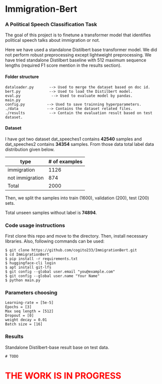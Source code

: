 # Immigration-Bert

### A Political Speech Classification Task

The goal of this project is to finetune a transformer model that identifies political speech talks about immigration or not. 

Here we have used a standalone Distilbert base transformer model. We did not perform robust preprocessing except lightweight preprocessing. We have tried standalone Distilbert baseline with 512 maximum sequence lengths (required F1 score mention in the results section). 

#### Folder structure ####

~~~
dataloader.py       --> Used to merge the dataset based on doc id.
bert.py             --> Used to load the Distilbert model.
eval.py              --> Used to evaluate model by pandas.
main.py     
config.py          --> Used to save trainning hyperparameters.
./data             --> Contains the dataset related files.
./results           --> Contain the evaluation result based on test dataset.
~~~

#### Dataset ####

I have got two dataset dat_speeches1 contains **42540** samples and dat_speeches2 contains **34354** samples. From those data total label data distribution given below.

| type            | # of examples |
| --------------- | ------------- |
| immigration     | 1126          |
| not immigration | 874           |
| Total           | 2000          |

Then, we split the samples into train (1600), validation (200), test (200) sets.

Total unseen samples without label is **74894**.

### Code usage instructions ###

First clone this repo and move to the directory. Then, install necessary libraries. Also, following commands can be used: 

~~~
$ git clone https://github.com/cogito233/ImmigrationBert.git
$ cd ImmigrationBert
$ pip install -r requirements.txt
$ huggingface-cli login
$ apt install git-lfs
$ git config --global user.email "you@example.com"
$ git config --global user.name "Your Name"
$ python main.py
~~~

### Parameters choosing ####

```
Learning-rate = [5e-5]
Epochs = [3]
Max seq length = [512]
Dropout = [0]
weight decay = 0.01
Batch size = [16]
```

### Results ###

Standalone Distilbert-base result base on test data.

```
# TODO
```

# <span style="color: red"> THE WORK IS IN PROGRESS </span>

